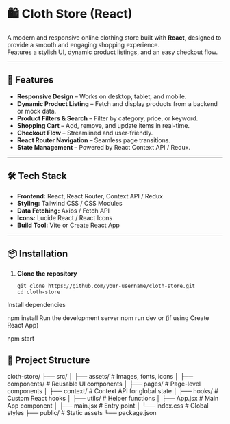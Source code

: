 # 🛍️ Cloth Store (React)

A modern and responsive online clothing store built with **React**, designed to provide a smooth and engaging shopping experience.  
Features a stylish UI, dynamic product listings, and an easy checkout flow.

---

## 🚀 Features
- **Responsive Design** – Works on desktop, tablet, and mobile.
- **Dynamic Product Listing** – Fetch and display products from a backend or mock data.
- **Product Filters & Search** – Filter by category, price, or keyword.
- **Shopping Cart** – Add, remove, and update items in real-time.
- **Checkout Flow** – Streamlined and user-friendly.
- **React Router Navigation** – Seamless page transitions.
- **State Management** – Powered by React Context API / Redux.

---

## 🛠️ Tech Stack
- **Frontend:** React, React Router, Context API / Redux
- **Styling:** Tailwind CSS / CSS Modules
- **Data Fetching:** Axios / Fetch API
- **Icons:** Lucide React / React Icons
- **Build Tool:** Vite or Create React App

---

## 📦 Installation

1. **Clone the repository**
   ```
   git clone https://github.com/your-username/cloth-store.git
   cd cloth-store
Install dependencies

npm install
Run the development server
npm run dev
or (if using Create React App)

npm start

## 📂 Project Structure
cloth-store/
├── src/
│   ├── assets/       # Images, fonts, icons
│   ├── components/   # Reusable UI components
│   ├── pages/        # Page-level components
│   ├── context/      # Context API for global state
│   ├── hooks/        # Custom React hooks
│   ├── utils/        # Helper functions
│   ├── App.jsx       # Main App component
│   ├── main.jsx      # Entry point
│   └── index.css     # Global styles
├── public/           # Static assets
└── package.json


